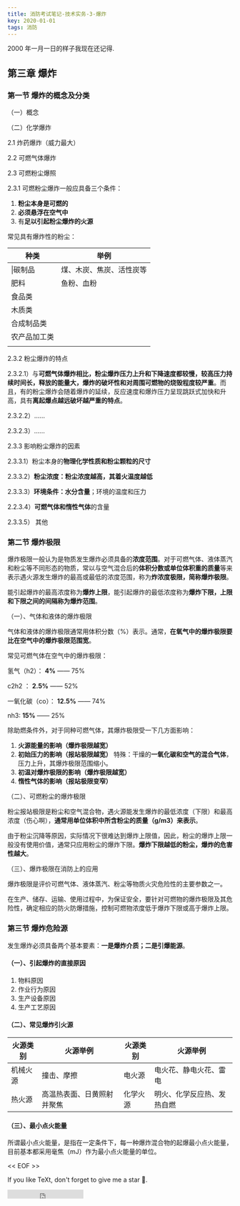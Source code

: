 ```yaml
---
title: 消防考试笔记-技术实务-3-爆炸
key: 2020-01-01
tags: 消防
---
```


2000 年一月一日的样子我现在还记得.

<!--more-->

## 第三章 爆炸



### 第一节 爆炸的概念及分类



（一）概念

（二）化学爆炸

2.1 炸药爆炸（威力最大）

2.2 可燃气体爆炸

2.3 可燃粉尘爆照

2.3.1 可燃粉尘爆炸一般应具备三个条件：

1. **粉尘本身是可燃的**
2. **必须悬浮在空气中**
3. 有**足以引起粉尘爆炸的火源**

常见具有爆炸性的粉尘：

| 种类         | 举例                     |
| ------------ | ------------------------ |
| \|碳制品     | 煤、木炭、焦炭、活性炭等 |
| 肥料         | 鱼粉、血粉               |
| 食品类       |                          |
| 木质类       |                          |
| 合成制品类   |                          |
| 农产品加工类 |                          |
|              |                          |

2.3.2 粉尘爆炸的特点

2.3.2.1）与**可燃气体爆炸相比，粉尘爆炸压力上升和下降速度都较慢，较高压力持续时间长，释放的能量大，爆炸的破坏性和对周围可燃物的烧毁程度较严重**。而且，有的粉尘爆炸会随着爆炸的延续，反应速度和爆炸压力呈现跳跃式加快和升高，具有**离起爆点越远破坏越严重的特点**。

2.3.2.2）……

2.3.2.3）……

2.3.3 影响粉尘爆炸的因素

2.3.3.1）粉尘本身的**物理化学性质和粉尘颗粒的尺寸**

2.3.3.2）**粉尘浓度：粉尘浓度越高，其着火温度越低**

2.3.3.3）**环境条件：水分含量**；环境的温度和压力

2.2.3.4）**可燃气体和惰性气体**的含量

2.3.3.5） 其他



### 第二节 爆炸极限



爆炸极限一般认为是物质发生爆炸必须具备的**浓度范围**。对于可燃气体、液体蒸汽和粉尘等不同形态的物质，常以与空气混合后的**体积分数或单位体积重的质量**等来表示遇火源发生爆炸的最高或最低的浓度范围，称为**炸浓度极限，简称爆炸极限**。

能引起爆炸的最高浓度称为**爆炸上限**，能引起爆炸的最低浓度称为**爆炸下限，上限和下限之间的间隔称为爆炸范围**。



（一）、气体和液体的爆炸极限

气体和液体的爆炸极限通常用体积分数（%）表示。通常，**在氧气中的爆炸极限要比在空气中的爆炸极限范围宽**。



常见可燃气体在空气中的爆炸极限：

氢气（h2）： **4%** —— 75%

c2h2 ： **2.5%** —— 52%

一氧化碳（co）： **12.5%** —— 74%

nh3: **15%** —— 25%

除助燃条件外，对于同种可燃气体，其爆炸极限受一下几方面影响：

1. **火源能量的影响（爆炸极限越宽）**
2. **初始压力的影响（报站极限越宽）** 特殊：干燥的**一氧化碳和空气的混合气体**，压力上升，其爆炸极限范围缩小。
3. **初温对爆炸极限的影响（爆炸极限越宽）**
4. **惰性气体的影响（报站极限变窄）**



（二）、可燃粉尘的爆炸极限



粉尘报站极限是粉尘和空气混合物，遇火源能发生爆炸的最低浓度（下限）和最高浓度（伤心啊），**通常用单位体积中所含粉尘的质量（g/m3）来表示**。

由于粉尘沉降等原因，实际情况下很难达到爆炸上限值，因此，粉尘的爆炸上限一般没有使用价值，通常只应用粉尘的爆炸下限。**爆炸下限越低的粉尘，爆炸的危害性越大**。



（三）、爆炸极限在消防上的应用



爆炸极限是评价可燃气体、液体蒸汽、粉尘等物质火灾危险性的主要参数之一。

在生产、储存、运输、使用过程中，为保证安全，要针对可燃物的爆炸极限及其危险性，确定相应的防火防爆措施，控制可燃物浓度低于爆炸下限或高于爆炸上限。



### 第三节 爆炸危险源



发生爆炸必须具备两个基本要素：**一是爆炸介质；二是引爆能源**。



#### （一）、引起爆炸的直接原因

1. 物料原因
2. 作业行为原因
3. 生产设备原因
4. 生产工艺原因

#### （二）、常见爆炸引火源



| 火源类别 | 火源举例                   | 火源类别 | 火源举例                   |
| -------- | -------------------------- | -------- | -------------------------- |
| 机械火源 | 撞击、摩擦                 | 电火源   | 电火花、静电火花、雷电     |
| 热火源   | 高温热表面、日黄照射并聚焦 | 化学火源 | 明火、化学反应热、发热自燃 |



#### （三）、最小点火能量



所谓最小点火能量，是指在一定条件下，每一种爆炸混合物的起爆最小点火能量，目前基本都采用毫焦（mJ）作为最小点火能量的单位。







<< EOF >>

If you like TeXt, don't forget to give me a star :star2:.

<iframe src="https://ghbtns.com/github-btn.html?user=kitian616&repo=jekyll-TeXt-theme&type=star&count=true" frameborder="0" scrolling="0" width="170px" height="20px"></iframe>
